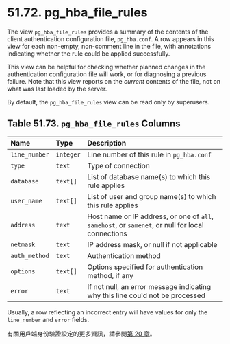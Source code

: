 # 51.72. pg\_hba\_file\_rules

The view `pg_hba_file_rules` provides a summary of the contents of the client authentication configuration file, `pg_hba.conf`. A row appears in this view for each non-empty, non-comment line in the file, with annotations indicating whether the rule could be applied successfully.

This view can be helpful for checking whether planned changes in the authentication configuration file will work, or for diagnosing a previous failure. Note that this view reports on the _current_ contents of the file, not on what was last loaded by the server.

By default, the `pg_hba_file_rules` view can be read only by superusers.

## **Table 51.73. `pg_hba_file_rules` Columns**

| Name | Type | Description |
| :--- | :--- | :--- |
| `line_number` | `integer` | Line number of this rule in `pg_hba.conf` |
| `type` | `text` | Type of connection |
| `database` | `text[]` | List of database name\(s\) to which this rule applies |
| `user_name` | `text[]` | List of user and group name\(s\) to which this rule applies |
| `address` | `text` | Host name or IP address, or one of `all`, `samehost`, or `samenet`, or null for local connections |
| `netmask` | `text` | IP address mask, or null if not applicable |
| `auth_method` | `text` | Authentication method |
| `options` | `text[]` | Options specified for authentication method, if any |
| `error` | `text` | If not null, an error message indicating why this line could not be processed |

Usually, a row reflecting an incorrect entry will have values for only the `line_number` and `error` fields.

有關用戶端身份驗證設定的更多資訊，請參閱[第 20 章](../../server-administration/client-authentication/)。

